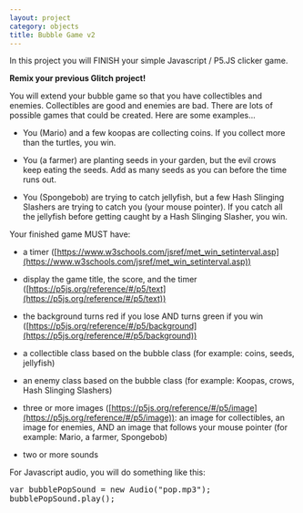 ```yaml
---
layout: project
category: objects
title: Bubble Game v2
---
```


In this project you will FINISH your simple Javascript / P5.JS clicker game.

**Remix your previous Glitch project!**

You will extend your bubble game so that you have collectibles and enemies. Collectibles are good and enemies are bad. There are lots of possible games that could be created. Here are some examples...

  - You (Mario) and a few koopas are collecting coins. If you collect more than the turtles, you win.

  - You (a farmer) are planting seeds in your garden, but the evil crows keep eating the seeds. Add as many seeds as you can before the time runs out.

  - You (Spongebob) are trying to catch jellyfish, but a few Hash Slinging Slashers are trying to catch you (your mouse pointer). If you catch all the jellyfish before getting caught by a Hash Slinging Slasher, you win.

Your finished game MUST have:

  - a timer ([https://www.w3schools.com/jsref/met_win_setinterval.asp](https://www.w3schools.com/jsref/met_win_setinterval.asp))

  - display the game title, the score, and the timer ([https://p5js.org/reference/#/p5/text](https://p5js.org/reference/#/p5/text))

  - the background turns red if you lose AND turns green if you win ([https://p5js.org/reference/#/p5/background](https://p5js.org/reference/#/p5/background))

  - a collectible class based on the bubble class (for example: coins, seeds, jellyfish)

  - an enemy class based on the bubble class (for example: Koopas, crows, Hash Slinging Slashers)

  - three or more images ([https://p5js.org/reference/#/p5/image](https://p5js.org/reference/#/p5/image)): an image for collectibles, an image for enemies, AND an image that follows your mouse pointer (for example: Mario, a farmer, Spongebob)

  - two or more sounds


For Javascript audio, you will do something like this:
<pre>
var bubblePopSound = new Audio("pop.mp3");
bubblePopSound.play();
</pre>
